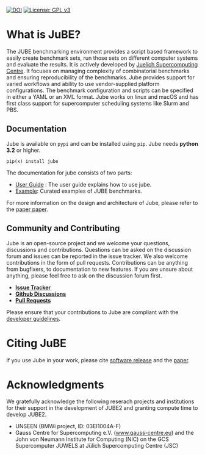 <div align="center">
<img src="share/jube/logo/logo.svg" alt="JUBE" height="3em"/>

</div>


[![DOI](https://zenodo.org/badge/DOI/10.5281/zenodo.7534372.svg)](https://doi.org/10.5281/zenodo.7534372)
[![License: GPL v3](https://img.shields.io/badge/License-GPLv3-blue.svg)](https://www.gnu.org/licenses/gpl-3.0)

# What is JuBE?

The JUBE benchmarking environment provides a script based framework to easily create benchmark sets,
run those sets on different computer systems and evaluate the results. It is actively developed by
[Juelich Supercomputing Centre](https://www.fz-juelich.de/en/ias/jsc). It focuses on managing
complexity of combinatorial benchmarks and ensuring reproducibility of the benchmarks. Jube provides
support for varied workflows and ability to use vendor-supplied platform configurations. The
benchmark configuration and scripts can be specified in either a YAML or an XML format. Jube works
on linux and macOS and has first class support for supercomputer scheduling systems like Slurm and
PBS.


## Documentation

Jube is available on `pypi` and can be installed using `pip`. Jube needs **python 3.2** or higher.

```
pip(x) install jube
```

The documentation for jube consists of two parts:
- [User Guide](https://apps.fz-juelich.de/jsc/jube/jube2/docu/index.html) : The user guide explains how to use jube.
- [Example](https://github.com/FZJ-JSC/jube-configs): Curated examples of JUBE benchmarks.

For more information on the design and architecture of Jube, please refer to the [paper
paper](https://ebooks.iospress.nl/DOI/10.3233/978-1-61499-621-7-431).


## Community and Contributing

Jube is an open-source project and we welcome your questions, discussions and contributions.
Questions can be asked on the discussion forum and issues can be reported in the issue tracker. We
also welcome contributions in the form of pull requests. Contributions can be anything from
bugfixers, to documentation to new features. If you are unsure about anything, please feel free to
ask on the discussion forum first.

- **[Issue Tracker](https://issue.com)**
- **[Github Discussions](https://discussions.com)**
- **[Pull Requests](https://pull.com)**

Please ensure that your contributions  to Jube are compliant with the [developer guidelines](
        https://apps.fz-juelich.de/jsc/jube/jube2/docu/devel.html).

# Citing JuBE

If you use Jube in your work, please cite [software release](https://zenodo.org/records/7534373)
and the [paper](https://ebooks.iospress.nl/DOI/10.3233/978-1-61499-621-7-431).

# Acknowledgments

We gratefully acknowledge the following reserach projects and institutions for their support in the development of JUBE2 and granting compute time to develop JUBE2.

- UNSEEN (BMWi project, ID: 03EI1004A-F)
- Gauss Centre for Supercomputing e.V. (www.gauss-centre.eu) and the John von Neumann Institute for Computing (NIC) on the GCS Supercomputer JUWELS at Jülich Supercomputing Centre (JSC)
